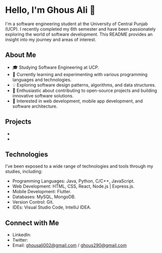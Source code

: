 # Hello, I'm Ghous Ali 👋

I'm a software engineering student at the University of Central Punjab (UCP). I recently completed my 6th semester and have been passionately exploring the world of software development. This README provides an insight into my journey and areas of interest.

## About Me

- 🎓 Studying Software Engineering at UCP.
- 🌱 Currently learning and experimenting with various programming languages and technologies.
- 💡 Exploring software design patterns, algorithms, and data structures.
- 🚀 Enthusiastic about contributing to open-source projects and building innovative software solutions.
- 🎯 Interested in web development, mobile app development, and software architecture.

## Projects

- 
- 

## Technologies

I've been exposed to a wide range of technologies and tools through my studies, including:

- Programming Languages: Java, Python, C/C++, JavaScript.
- Web Development: HTML, CSS, React, Node.js | Express.js.
- Mobile Development: Flutter.
- Databases: MySQL, MongoDB.
- Version Control: Git.
- IDEs: Visual Studio Code, IntelliJ IDEA.

## Connect with Me

- LinkedIn: 
- Twitter: 
- Email: ghousali002@gmail.com / ghous290@gmail.com

